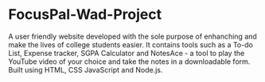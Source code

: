# FocusPal-Wad-Project

A user friendly website developed with the sole purpose of enhanching and make the lives of college students easier. It contains tools such as a To-do List, Expense tracker, SGPA Calculator and NotesAce - a tool to play the YouTube video of your choice and take the notes in a downloadable form. Built using HTML, CSS JavaScript and Node.js. 

